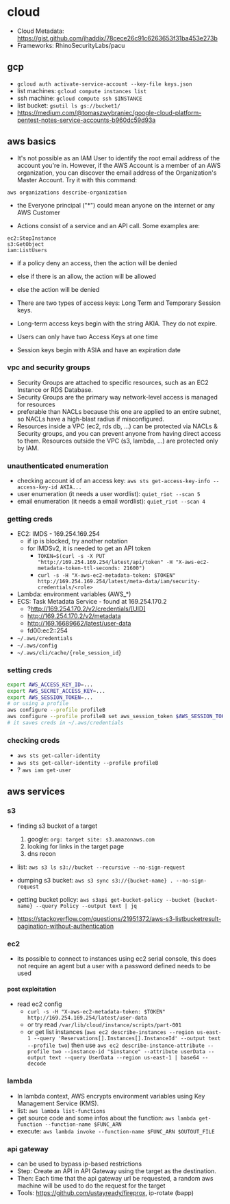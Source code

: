 # cloud
- Cloud Metadata: https://gist.github.com/jhaddix/78cece26c91c6263653f31ba453e273b
- Frameworks: RhinoSecurityLabs/pacu

## gcp
- `gcloud auth activate-service-account --key-file keys.json`
- list machines: `gcloud compute instances list`
- ssh machine: `gcloud compute ssh $INSTANCE`
- list bucket: `gsutil ls gs://bucket1/`
- https://medium.com/@tomaszwybraniec/google-cloud-platform-pentest-notes-service-accounts-b960dc59d93a

## aws basics
- It's not possible as an IAM User to identify the root email address of the account you're in. However, if the AWS Account is a member of an AWS organization, you can discover the email address of the Organization's Master Account. Try it with this command:

`aws organizations describe-organization`


- the Everyone principal ("*") could mean anyone on the internet or any AWS Customer

- Actions consist of a service and an API call. Some examples are:
```
ec2:StopInstance
s3:GetObject
iam:ListUsers
```

- if a policy deny an access, then the action will be denied
- else if there is an allow, the action will be allowed
- else the action will be denied

- There are two types of access keys: Long Term and Temporary Session keys.

- Long-term access keys begin with the string AKIA. They do not expire.
- Users can only have two Access Keys at one time
- Session keys begin with ASIA and have an expiration date

### vpc and security groups
- Security Groups are attached to specific resources, such as an EC2 Instance or RDS Database.
- Security Groups are the primary way network-level access is managed for resources
- preferable than NACLs because this one are applied to an entire subnet, so NACLs have a high-blast radius if misconfigured.
- Resources inside a VPC (ec2, rds db, ...) can be protected via NACLs & Security groups, and you can prevent anyone from having direct access to them. Resources outside the VPC (s3, lambda, ...) are protected only by IAM.

### unauthenticated enumeration
- checking account id of an access key: `aws sts get-access-key-info --access-key-id AKIA...`
- user enumeration (it needs a user wordlist): `quiet_riot --scan 5`
- email enumeration (it needs a email wordlist): `quiet_riot --scan 4`

### getting creds
- EC2: IMDS - 169.254.169.254
    - if ip is blocked, try another notation
    - for IMDSv2, it is needed to get an API token
        * `TOKEN=$(curl -s -X PUT "http://169.254.169.254/latest/api/token" -H "X-aws-ec2-metadata-token-ttl-seconds: 21600")`
        * `curl -s -H "X-aws-ec2-metadata-token: $TOKEN" http://169.254.169.254/latest/meta-data/iam/security-credentials/<role>`
- Lambda: environment variables (AWS_*)
- ECS: Task Metadata Service - found at 169.254.170.2
    - ?http://169.254.170.2/v2/credentials/[UID]
    - http://169.254.170.2/v2/metadata
    - http://169.16689662/latest/user-data
    - fd00:ec2::254
- `~/.aws/credentials`
- `~/.aws/config`
- `~/.aws/cli/cache/{role_session_id}`

### setting creds
```sh
export AWS_ACCESS_KEY_ID=...
export AWS_SECRET_ACCESS_KEY=...
export AWS_SESSION_TOKEN=...
# or using a profile
aws configure --profile profileB
aws configure --profile profileB set aws_session_token $AWS_SESSION_TOKEN
# it saves creds in ~/.aws/credentials
```

### checking creds
* `aws sts get-caller-identity`
* `aws sts get-caller-identity --profile profileB`
* ? `aws iam get-user`

## aws services

### s3
- finding s3 bucket of a target
    1) google: `org: target site: s3.amazonaws.com`
    2) looking for links in the target page
    3) dns recon

- list: `aws s3 ls s3://bucket --recursive --no-sign-request`
- dumping s3 bucket: `aws s3 sync s3://{bucket-name} . --no-sign-request`
- getting bucket policy: `aws s3api get-bucket-policy --bucket {bucket-name} --query Policy --output text | jq`
- https://stackoverflow.com/questions/21951372/aws-s3-listbucketresult-pagination-without-authentication

### ec2
- its possible to connect to instances using ec2 serial console, this does not require an agent but a user with a password defined needs to be used

#### post exploitation
- read ec2 config
    * `curl -s -H "X-aws-ec2-metadata-token: $TOKEN" http://169.254.169.254/latest/user-data`
    * or try read `/var/lib/cloud/instance/scripts/part-001`
    * or get list instances (`aws ec2 describe-instances --region us-east-1 --query 'Reservations[].Instances[].InstanceId' --output text --profile two`) then use `aws ec2 describe-instance-attribute --profile two --instance-id "$instance" --attribute userData --output text --query UserData --region us-east-1 | base64 --decode`

### lambda
- In lambda context, AWS encrypts environment variables using Key Management Service (KMS).
- list: `aws lambda list-functions`
- get source code and some infos about the function: `aws lambda get-function --function-name $FUNC_ARN`
- execute: `aws lambda invoke --function-name $FUNC_ARN $OUTOUT_FILE`

### api gateway 
- can be used to bypass ip-based restrictions
- Step: Create an API in API Gateway using the target as the destination. 
- Then: Each time that the api gateway url be requested, a random aws machine will be used to do the request for the target
- Tools: https://github.com/ustayready/fireprox, ip-rotate (bapp)
